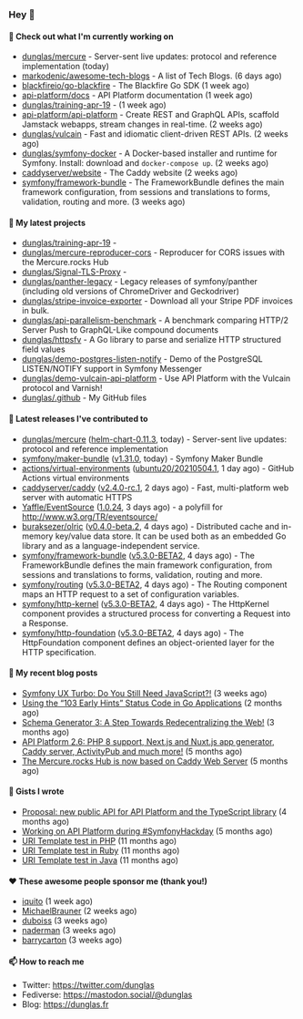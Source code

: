 ### Hey 👋

#### 👷 Check out what I'm currently working on

- [dunglas/mercure](https://github.com/dunglas/mercure) - Server-sent live updates: protocol and reference implementation (today)
- [markodenic/awesome-tech-blogs](https://github.com/markodenic/awesome-tech-blogs) - A list of Tech Blogs. (6 days ago)
- [blackfireio/go-blackfire](https://github.com/blackfireio/go-blackfire) - The Blackfire Go SDK (1 week ago)
- [api-platform/docs](https://github.com/api-platform/docs) - API Platform documentation (1 week ago)
- [dunglas/training-apr-19](https://github.com/dunglas/training-apr-19) -  (1 week ago)
- [api-platform/api-platform](https://github.com/api-platform/api-platform) - Create REST and GraphQL APIs, scaffold Jamstack webapps, stream changes in real-time. (2 weeks ago)
- [dunglas/vulcain](https://github.com/dunglas/vulcain) - Fast and idiomatic client-driven REST APIs. (2 weeks ago)
- [dunglas/symfony-docker](https://github.com/dunglas/symfony-docker) - A Docker-based installer and runtime for Symfony. Install: download and `docker-compose up`. (2 weeks ago)
- [caddyserver/website](https://github.com/caddyserver/website) - The Caddy website (2 weeks ago)
- [symfony/framework-bundle](https://github.com/symfony/framework-bundle) - The FrameworkBundle defines the main framework configuration, from sessions and translations to forms, validation, routing and more. (3 weeks ago)

#### 🌱 My latest projects

- [dunglas/training-apr-19](https://github.com/dunglas/training-apr-19) - 
- [dunglas/mercure-reproducer-cors](https://github.com/dunglas/mercure-reproducer-cors) - Reproducer for CORS issues with the Mercure.rocks Hub
- [dunglas/Signal-TLS-Proxy](https://github.com/dunglas/Signal-TLS-Proxy) - 
- [dunglas/panther-legacy](https://github.com/dunglas/panther-legacy) - Legacy releases of symfony/panther (including old versions of ChromeDriver and Geckodriver)
- [dunglas/stripe-invoice-exporter](https://github.com/dunglas/stripe-invoice-exporter) - Download all your Stripe PDF invoices in bulk.
- [dunglas/api-parallelism-benchmark](https://github.com/dunglas/api-parallelism-benchmark) - A benchmark comparing HTTP/2 Server Push to GraphQL-Like compound documents
- [dunglas/httpsfv](https://github.com/dunglas/httpsfv) - A Go library to parse and serialize HTTP structured field values
- [dunglas/demo-postgres-listen-notify](https://github.com/dunglas/demo-postgres-listen-notify) - Demo of the PostgreSQL LISTEN/NOTIFY support in Symfony Messenger
- [dunglas/demo-vulcain-api-platform](https://github.com/dunglas/demo-vulcain-api-platform) - Use API Platform with the Vulcain protocol and Varnish!
- [dunglas/.github](https://github.com/dunglas/.github) - My GitHub files

#### 🔭 Latest releases I've contributed to

- [dunglas/mercure](https://github.com/dunglas/mercure) ([helm-chart-0.11.3](https://github.com/dunglas/mercure/releases/tag/helm-chart-0.11.3), today) - Server-sent live updates: protocol and reference implementation
- [symfony/maker-bundle](https://github.com/symfony/maker-bundle) ([v1.31.0](https://github.com/symfony/maker-bundle/releases/tag/v1.31.0), today) - Symfony Maker Bundle
- [actions/virtual-environments](https://github.com/actions/virtual-environments) ([ubuntu20/20210504.1](https://github.com/actions/virtual-environments/releases/tag/ubuntu20%2F20210504.1), 1 day ago) - GitHub Actions virtual environments
- [caddyserver/caddy](https://github.com/caddyserver/caddy) ([v2.4.0-rc.1](https://github.com/caddyserver/caddy/releases/tag/v2.4.0-rc.1), 2 days ago) - Fast, multi-platform web server with automatic HTTPS
- [Yaffle/EventSource](https://github.com/Yaffle/EventSource) ([1.0.24](https://github.com/Yaffle/EventSource/releases/tag/1.0.24), 3 days ago) - a polyfill for http://www.w3.org/TR/eventsource/
- [buraksezer/olric](https://github.com/buraksezer/olric) ([v0.4.0-beta.2](https://github.com/buraksezer/olric/releases/tag/v0.4.0-beta.2), 4 days ago) - Distributed cache and in-memory key/value data store. It can be used both as an embedded Go library and as a language-independent service.
- [symfony/framework-bundle](https://github.com/symfony/framework-bundle) ([v5.3.0-BETA2](https://github.com/symfony/framework-bundle/releases/tag/v5.3.0-BETA2), 4 days ago) - The FrameworkBundle defines the main framework configuration, from sessions and translations to forms, validation, routing and more.
- [symfony/routing](https://github.com/symfony/routing) ([v5.3.0-BETA2](https://github.com/symfony/routing/releases/tag/v5.3.0-BETA2), 4 days ago) - The Routing component maps an HTTP request to a set of configuration variables.
- [symfony/http-kernel](https://github.com/symfony/http-kernel) ([v5.3.0-BETA2](https://github.com/symfony/http-kernel/releases/tag/v5.3.0-BETA2), 4 days ago) - The HttpKernel component provides a structured process for converting a Request into a Response.
- [symfony/http-foundation](https://github.com/symfony/http-foundation) ([v5.3.0-BETA2](https://github.com/symfony/http-foundation/releases/tag/v5.3.0-BETA2), 4 days ago) - The HttpFoundation component defines an object-oriented layer for the HTTP specification.

#### 📜 My recent blog posts

- [Symfony UX Turbo: Do You Still Need JavaScript?!](http://feedproxy.google.com/~r/dunglas/~3/icLJBhKwqcY/) (3 weeks ago)
- [Using the “103 Early Hints” Status Code in Go Applications](http://feedproxy.google.com/~r/dunglas/~3/WDhgVmMJ2T0/) (2 months ago)
- [Schema Generator 3: A Step Towards Redecentralizing the Web!](http://feedproxy.google.com/~r/dunglas/~3/-eYprhFHaXA/) (3 months ago)
- [API Platform 2.6: PHP 8 support, Next.js and Nuxt.js app generator, Caddy server, ActivityPub and much more!](http://feedproxy.google.com/~r/dunglas/~3/X1dkcrZS-qU/) (5 months ago)
- [The Mercure.rocks Hub is now based on Caddy Web Server](http://feedproxy.google.com/~r/dunglas/~3/MjBonxZ_8uQ/) (5 months ago)

#### 📓 Gists I wrote

- [Proposal: new public API for API Platform and the TypeScript library](https://gist.github.com/4da2026f34bf7f18e1db955ef8a9b417) (4 months ago)
- [Working on API Platform during #SymfonyHackday](https://gist.github.com/3949272d40e6390cdd2850a4f312a02a) (5 months ago)
- [URI Template test in PHP](https://gist.github.com/5b10b586427cf66e78a968f82f80691a) (11 months ago)
- [URI Template test in Ruby](https://gist.github.com/ec793690f66167cb849c02284ecf748d) (11 months ago)
- [URI Template test in Java](https://gist.github.com/788b70312231d24e46d7632c634784f5) (11 months ago)

#### ❤️ These awesome people sponsor me (thank you!)

- [iquito](https://github.com/iquito) (1 week ago)
- [MichaelBrauner](https://github.com/MichaelBrauner) (2 weeks ago)
- [duboiss](https://github.com/duboiss) (3 weeks ago)
- [naderman](https://github.com/naderman) (3 weeks ago)
- [barrycarton](https://github.com/barrycarton) (3 weeks ago)

#### 📫 How to reach me

- Twitter: https://twitter.com/dunglas
- Fediverse: https://mastodon.social/@dunglas
- Blog: https://dunglas.fr
